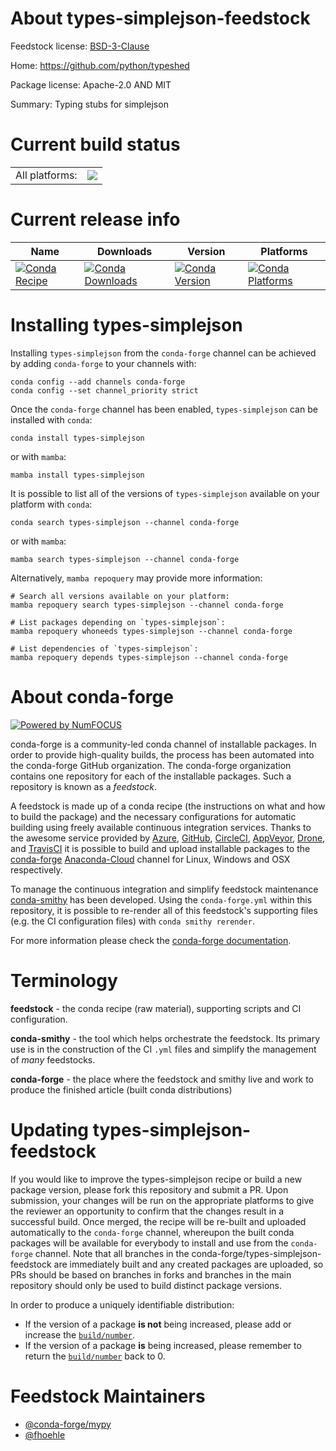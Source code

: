 About types-simplejson-feedstock
================================

Feedstock license: [BSD-3-Clause](https://github.com/conda-forge/types-simplejson-feedstock/blob/main/LICENSE.txt)

Home: https://github.com/python/typeshed

Package license: Apache-2.0 AND MIT

Summary: Typing stubs for simplejson

Current build status
====================


<table><tr><td>All platforms:</td>
    <td>
      <a href="https://dev.azure.com/conda-forge/feedstock-builds/_build/latest?definitionId=13125&branchName=main">
        <img src="https://dev.azure.com/conda-forge/feedstock-builds/_apis/build/status/types-simplejson-feedstock?branchName=main">
      </a>
    </td>
  </tr>
</table>

Current release info
====================

| Name | Downloads | Version | Platforms |
| --- | --- | --- | --- |
| [![Conda Recipe](https://img.shields.io/badge/recipe-types--simplejson-green.svg)](https://anaconda.org/conda-forge/types-simplejson) | [![Conda Downloads](https://img.shields.io/conda/dn/conda-forge/types-simplejson.svg)](https://anaconda.org/conda-forge/types-simplejson) | [![Conda Version](https://img.shields.io/conda/vn/conda-forge/types-simplejson.svg)](https://anaconda.org/conda-forge/types-simplejson) | [![Conda Platforms](https://img.shields.io/conda/pn/conda-forge/types-simplejson.svg)](https://anaconda.org/conda-forge/types-simplejson) |

Installing types-simplejson
===========================

Installing `types-simplejson` from the `conda-forge` channel can be achieved by adding `conda-forge` to your channels with:

```
conda config --add channels conda-forge
conda config --set channel_priority strict
```

Once the `conda-forge` channel has been enabled, `types-simplejson` can be installed with `conda`:

```
conda install types-simplejson
```

or with `mamba`:

```
mamba install types-simplejson
```

It is possible to list all of the versions of `types-simplejson` available on your platform with `conda`:

```
conda search types-simplejson --channel conda-forge
```

or with `mamba`:

```
mamba search types-simplejson --channel conda-forge
```

Alternatively, `mamba repoquery` may provide more information:

```
# Search all versions available on your platform:
mamba repoquery search types-simplejson --channel conda-forge

# List packages depending on `types-simplejson`:
mamba repoquery whoneeds types-simplejson --channel conda-forge

# List dependencies of `types-simplejson`:
mamba repoquery depends types-simplejson --channel conda-forge
```


About conda-forge
=================

[![Powered by
NumFOCUS](https://img.shields.io/badge/powered%20by-NumFOCUS-orange.svg?style=flat&colorA=E1523D&colorB=007D8A)](https://numfocus.org)

conda-forge is a community-led conda channel of installable packages.
In order to provide high-quality builds, the process has been automated into the
conda-forge GitHub organization. The conda-forge organization contains one repository
for each of the installable packages. Such a repository is known as a *feedstock*.

A feedstock is made up of a conda recipe (the instructions on what and how to build
the package) and the necessary configurations for automatic building using freely
available continuous integration services. Thanks to the awesome service provided by
[Azure](https://azure.microsoft.com/en-us/services/devops/), [GitHub](https://github.com/),
[CircleCI](https://circleci.com/), [AppVeyor](https://www.appveyor.com/),
[Drone](https://cloud.drone.io/welcome), and [TravisCI](https://travis-ci.com/)
it is possible to build and upload installable packages to the
[conda-forge](https://anaconda.org/conda-forge) [Anaconda-Cloud](https://anaconda.org/)
channel for Linux, Windows and OSX respectively.

To manage the continuous integration and simplify feedstock maintenance
[conda-smithy](https://github.com/conda-forge/conda-smithy) has been developed.
Using the ``conda-forge.yml`` within this repository, it is possible to re-render all of
this feedstock's supporting files (e.g. the CI configuration files) with ``conda smithy rerender``.

For more information please check the [conda-forge documentation](https://conda-forge.org/docs/).

Terminology
===========

**feedstock** - the conda recipe (raw material), supporting scripts and CI configuration.

**conda-smithy** - the tool which helps orchestrate the feedstock.
                   Its primary use is in the construction of the CI ``.yml`` files
                   and simplify the management of *many* feedstocks.

**conda-forge** - the place where the feedstock and smithy live and work to
                  produce the finished article (built conda distributions)


Updating types-simplejson-feedstock
===================================

If you would like to improve the types-simplejson recipe or build a new
package version, please fork this repository and submit a PR. Upon submission,
your changes will be run on the appropriate platforms to give the reviewer an
opportunity to confirm that the changes result in a successful build. Once
merged, the recipe will be re-built and uploaded automatically to the
`conda-forge` channel, whereupon the built conda packages will be available for
everybody to install and use from the `conda-forge` channel.
Note that all branches in the conda-forge/types-simplejson-feedstock are
immediately built and any created packages are uploaded, so PRs should be based
on branches in forks and branches in the main repository should only be used to
build distinct package versions.

In order to produce a uniquely identifiable distribution:
 * If the version of a package **is not** being increased, please add or increase
   the [``build/number``](https://docs.conda.io/projects/conda-build/en/latest/resources/define-metadata.html#build-number-and-string).
 * If the version of a package **is** being increased, please remember to return
   the [``build/number``](https://docs.conda.io/projects/conda-build/en/latest/resources/define-metadata.html#build-number-and-string)
   back to 0.

Feedstock Maintainers
=====================

* [@conda-forge/mypy](https://github.com/conda-forge/mypy/)
* [@fhoehle](https://github.com/fhoehle/)

